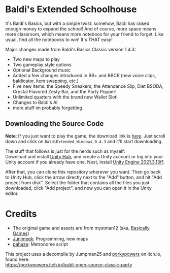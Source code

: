 # Baldi's Extended Schoolhouse

It's Baldi's Basics, but with a simple twist: somehow, Baldi has raised enough money to expand the school! And of course, more space means more classroom, which means more noteboos for your friend to forget. Like usual, find all the notebooks to win! It's THAT easy!

Major changes made from Baldi's Basics Classic version 1.4.3:
- Two new maps to play
- Two gameplay style options
- Optional Background music
- Added a few changes introduced in BB+ and BBCR (new voice clips, baldicator, item swapping, etc.)
- Five new items: the Speedy Sneakers, the Attendance Slip, Diet BSODA, Crystal Flavored Zesty Bar, and the Party Popper!
- Unlimited quarters with the brand new Wallet Slot!
- Changes to Baldi's AI
- more stuff im probably forgetting

## Downloading the Source Code
**Note**: If you just want to play the game, the download link is [here](https://github.com/Junimeek/BaldiExtended/releases/tag/beta-0.4.3). Just scroll down and click on `BaldiExtended_Windows_0.4.3` and it'll start downloading.

The stuff that follows is just for the nerds such as myself:<br/>
Download and install [Unity Hub](https://unity.com/download), and create a Unity account or log into your Unity account if you already have one. Next, install [Unity Engine 2021.3.13f1](https://unity.com/releases/editor/whats-new/2021.3.13).

After that, you can clone this repository wherever you want. Then go back to Unity Hub, click the arrow directly next to the "Add" button, and hit "Add project from disk". Select the folder that contains all the files you just downloaded, click "Add project", and now you can open it in the Unity editor.

# Credits
- The original game and assets are from mystman12 (aka, [Basically, Games](https://basically-games.itch.io/))
- [Junimeek](https://github.com/Junimeek): Programming, new maps
- [pahaze](https://github.com/pahaze): Metronome script

This project uses a decompile by Jumpman25 and [porkypowers](https://porkypowers.itch.io/) on itch.io, found here:<br/>
https://porkypowers.itch.io/baldi-open-source-classic-party